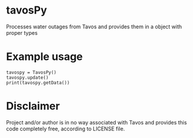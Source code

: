 # tavosPy
Processes water outages from Tavos and provides them in a object with proper types

# Example usage

```
tavospy = TavosPy()
tavospy.update()
print(tavospy.getData())
```

# Disclaimer

Project and/or author is in no way associated with Tavos and provides this code completely free, according to LICENSE file.